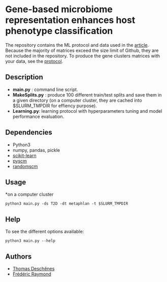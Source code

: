 # Gene-based microbiome representation enhances host phenotype classification
The repository contains the ML protocol and data used in the [article](https://github.com/dsamoht/MLCOG). Because the majority of matrices exceed the size limit of Github, they are not included in the repository. To produce the gene clusters matrices with your data, see the [protocol](/doc/geneclusters.md).
## Description

* __main.py__ : command line script.
* __MakeSplits.py__ : produce 100 different train/test splits and save them in a given directory (on a computer cluster, they are cached into $SLURM_TMPDIR for effiency purpose).
* __Learning.py__: learning protocol with hyperparameters tuning and model performance evaluation.

## Dependencies
* Python3
* numpy, pandas, pickle
* [scikit-learn](https://scikit-learn.org/stable/)
* [pyscm](https://github.com/aldro61/pyscm)
* [randomscm](https://github.com/thibgo/randomscm)

## Usage
*on a computer cluster
```
python3 main.py -ds T2D -dt metaphlan -t $SLURM_TMPDIR
```
## Help
To see the different options available:
```
python3 main.py --help
```
## Authors
* [Thomas Deschênes](https://github.com/dsamoht)
* [Frédéric Raymond](https://github.com/fredericraymond)

